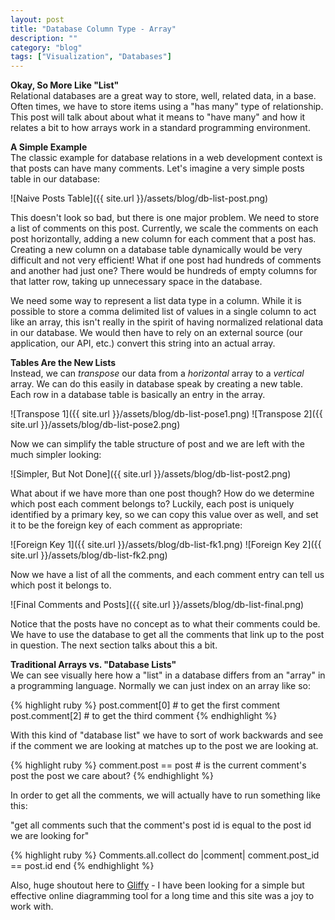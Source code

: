 ```yaml
---
layout: post
title: "Database Column Type - Array"
description: ""
category: "blog"
tags: ["Visualization", "Databases"]
---
```


**Okay, So More Like "List"**  
Relational databases are a great way to store, well, related data, in a base. Often times, we have to store items using a "has many" type of relationship. This post will talk about about what it means to "have many" and how it relates a bit to how arrays work in a standard programming environment.

**A Simple Example**  
The classic example for database relations in a web development context is that posts can have many comments. Let's imagine a very simple posts table in our database:

![Naive Posts Table]({{ site.url }}/assets/blog/db-list-post.png)

This doesn't look so bad, but there is one major problem. We need to store a list of comments on this post. Currently, we scale the comments on each post horizontally, adding a new column for each comment that a post has. Creating a new column on a database table dynamically would be very difficult and not very efficient! What if one post had hundreds of comments and another had just one? There would be hundreds of empty columns for that latter row, taking up unnecessary space in the database.

We need some way to represent a list data type in a column. While it is possible to store a comma delimited list of values in a single column to act like an array, this isn't really in the spirit of having normalized relational data in our database. We would then have to rely on an external source (our application, our API, etc.) convert this string into an actual array.

**Tables Are the New Lists**  
Instead, we can *transpose* our data from a *horizontal* array to a *vertical* array. We can do this easily in database speak by creating a new table. Each row in a database table is basically an entry in the array.

![Transpose 1]({{ site.url }}/assets/blog/db-list-pose1.png)
![Transpose 2]({{ site.url }}/assets/blog/db-list-pose2.png)

Now we can simplify the table structure of post and we are left with the much simpler looking:

![Simpler, But Not Done]({{ site.url }}/assets/blog/db-list-post2.png)

What about if we have more than one post though? How do we determine which post each comment belongs to? Luckily, each post is uniquely identified by a primary key, so we can copy this value over as well, and set it to be the foreign key of each comment as appropriate:

![Foreign Key 1]({{ site.url }}/assets/blog/db-list-fk1.png)
![Foreign Key 2]({{ site.url }}/assets/blog/db-list-fk2.png)

Now we have a list of all the comments, and each comment entry can tell us which post it belongs to.

![Final Comments and Posts]({{ site.url }}/assets/blog/db-list-final.png)

Notice that the posts have no concept as to what their comments could be. We have to use the database to get all the comments that link up to the post in question. The next section talks about this a bit.

**Traditional Arrays vs. "Database Lists"**  
We can see visually here how a "list" in a database differs from an "array" in a programming language. Normally we can just index on an array like so:

{% highlight ruby %}
post.comment[0] # to get the first comment
post.comment[2] # to get the third comment
{% endhighlight %}

With this kind of "database list" we have to sort of work backwards and see if the comment we are looking at matches up to the post we are looking at.

{% highlight ruby %}
comment.post == post # is the current comment's post the post we care about?
{% endhighlight %}

In order to get all the comments, we will actually have to run something like this:

"get all comments such that the comment's post id is equal to the post id we are looking for"

{% highlight ruby %}
Comments.all.collect do |comment|
  comment.post_id == post.id
end
{% endhighlight %}

Also, huge shoutout here to [Gliffy](http://www.gliffy.com) - I have been looking for a simple but effective online diagramming tool for a long time and this site was a joy to work with.